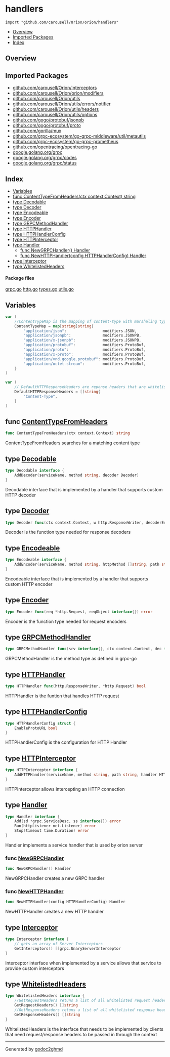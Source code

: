 # handlers
`import "github.com/carousell/Orion/orion/handlers"`

* [Overview](#pkg-overview)
* [Imported Packages](#pkg-imports)
* [Index](#pkg-index)

## <a name="pkg-overview">Overview</a>

## <a name="pkg-imports">Imported Packages</a>

- [github.com/carousell/Orion/interceptors](./../../interceptors)
- [github.com/carousell/Orion/orion/modifiers](./../modifiers)
- [github.com/carousell/Orion/utils](./../../utils)
- [github.com/carousell/Orion/utils/errors/notifier](./../../utils/errors/notifier)
- [github.com/carousell/Orion/utils/headers](./../../utils/headers)
- [github.com/carousell/Orion/utils/options](./../../utils/options)
- [github.com/gogo/protobuf/jsonpb](https://godoc.org/github.com/gogo/protobuf/jsonpb)
- [github.com/gogo/protobuf/proto](https://godoc.org/github.com/gogo/protobuf/proto)
- [github.com/gorilla/mux](https://godoc.org/github.com/gorilla/mux)
- [github.com/grpc-ecosystem/go-grpc-middleware/util/metautils](https://godoc.org/github.com/grpc-ecosystem/go-grpc-middleware/util/metautils)
- [github.com/grpc-ecosystem/go-grpc-prometheus](https://godoc.org/github.com/grpc-ecosystem/go-grpc-prometheus)
- [github.com/opentracing/opentracing-go](https://godoc.org/github.com/opentracing/opentracing-go)
- [google.golang.org/grpc](https://godoc.org/google.golang.org/grpc)
- [google.golang.org/grpc/codes](https://godoc.org/google.golang.org/grpc/codes)
- [google.golang.org/grpc/status](https://godoc.org/google.golang.org/grpc/status)

## <a name="pkg-index">Index</a>
* [Variables](#pkg-variables)
* [func ContentTypeFromHeaders(ctx context.Context) string](#ContentTypeFromHeaders)
* [type Decodable](#Decodable)
* [type Decoder](#Decoder)
* [type Encodeable](#Encodeable)
* [type Encoder](#Encoder)
* [type GRPCMethodHandler](#GRPCMethodHandler)
* [type HTTPHandler](#HTTPHandler)
* [type HTTPHandlerConfig](#HTTPHandlerConfig)
* [type HTTPInterceptor](#HTTPInterceptor)
* [type Handler](#Handler)
  * [func NewGRPCHandler() Handler](#NewGRPCHandler)
  * [func NewHTTPHandler(config HTTPHandlerConfig) Handler](#NewHTTPHandler)
* [type Interceptor](#Interceptor)
* [type WhitelistedHeaders](#WhitelistedHeaders)

#### <a name="pkg-files">Package files</a>
[grpc.go](./grpc.go) [http.go](./http.go) [types.go](./types.go) [utils.go](./utils.go) 

## <a name="pkg-variables">Variables</a>
``` go
var (
    //ContentTypeMap is the mapping of content-type with marshaling type
    ContentTypeMap = map[string]string{
        "application/json":                modifiers.JSON,
        "application/jsonpb":              modifiers.JSONPB,
        "application/x-jsonpb":            modifiers.JSONPB,
        "application/protobuf":            modifiers.ProtoBuf,
        "application/proto":               modifiers.ProtoBuf,
        "application/x-proto":             modifiers.ProtoBuf,
        "application/vnd.google.protobuf": modifiers.ProtoBuf,
        "application/octet-stream":        modifiers.ProtoBuf,
    }
)
```
``` go
var (
    // DefaultHTTPResponseHeaders are reponse headers that are whitelisted by default
    DefaultHTTPResponseHeaders = []string{
        "Content-Type",
    }
)
```

## <a name="ContentTypeFromHeaders">func</a> [ContentTypeFromHeaders](./utils.go#L104)
``` go
func ContentTypeFromHeaders(ctx context.Context) string
```
ContentTypeFromHeaders searches for a matching content type

## <a name="Decodable">type</a> [Decodable](./types.go#L42-L44)
``` go
type Decodable interface {
    AddDecoder(serviceName, method string, decoder Decoder)
}
```
Decodable interface that is implemented by a handler that supports custom HTTP decoder

## <a name="Decoder">type</a> [Decoder](./types.go#L34)
``` go
type Decoder func(ctx context.Context, w http.ResponseWriter, decoderError, endpointError error, respObject interface{})
```
Decoder is the function type needed for response decoders

## <a name="Encodeable">type</a> [Encodeable](./types.go#L37-L39)
``` go
type Encodeable interface {
    AddEncoder(serviceName, method string, httpMethod []string, path string, encoder Encoder)
}
```
Encodeable interface that is implemented by a handler that supports custom HTTP encoder

## <a name="Encoder">type</a> [Encoder](./types.go#L31)
``` go
type Encoder func(req *http.Request, reqObject interface{}) error
```
Encoder is the function type needed for request encoders

## <a name="GRPCMethodHandler">type</a> [GRPCMethodHandler](./types.go#L14)
``` go
type GRPCMethodHandler func(srv interface{}, ctx context.Context, dec func(interface{}) error, interceptor grpc.UnaryServerInterceptor) (interface{}, error)
```
GRPCMethodHandler is the method type as defined in grpc-go

## <a name="HTTPHandler">type</a> [HTTPHandler](./types.go#L52)
``` go
type HTTPHandler func(http.ResponseWriter, *http.Request) bool
```
HTTPHandler is the funtion that handles HTTP request

## <a name="HTTPHandlerConfig">type</a> [HTTPHandlerConfig](./http.go#L38-L40)
``` go
type HTTPHandlerConfig struct {
    EnableProtoURL bool
}
```
HTTPHandlerConfig is the configuration for HTTP Handler

## <a name="HTTPInterceptor">type</a> [HTTPInterceptor](./types.go#L47-L49)
``` go
type HTTPInterceptor interface {
    AddHTTPHandler(serviceName, method string, path string, handler HTTPHandler)
}
```
HTTPInterceptor allows intercepting an HTTP connection

## <a name="Handler">type</a> [Handler](./types.go#L55-L59)
``` go
type Handler interface {
    Add(sd *grpc.ServiceDesc, ss interface{}) error
    Run(httpListener net.Listener) error
    Stop(timeout time.Duration) error
}
```
Handler implements a service handler that is used by orion server

### <a name="NewGRPCHandler">func</a> [NewGRPCHandler](./grpc.go#L14)
``` go
func NewGRPCHandler() Handler
```
NewGRPCHandler creates a new GRPC handler

### <a name="NewHTTPHandler">func</a> [NewHTTPHandler](./http.go#L43)
``` go
func NewHTTPHandler(config HTTPHandlerConfig) Handler
```
NewHTTPHandler creates a new HTTP handler

## <a name="Interceptor">type</a> [Interceptor](./types.go#L17-L20)
``` go
type Interceptor interface {
    // gets an array of Server Interceptors
    GetInterceptors() []grpc.UnaryServerInterceptor
}
```
Interceptor interface when implemented by a service allows that service to provide custom interceptors

## <a name="WhitelistedHeaders">type</a> [WhitelistedHeaders](./types.go#L23-L28)
``` go
type WhitelistedHeaders interface {
    //GetRequestHeaders retuns a list of all whitelisted request headers
    GetRequestHeaders() []string
    //GetResponseHeaders retuns a list of all whitelisted response headers
    GetResponseHeaders() []string
}
```
WhitelistedHeaders is the interface that needs to be implemented by clients that need request/response headers to be passed in through the context

- - -
Generated by [godoc2ghmd](https://github.com/GandalfUK/godoc2ghmd)